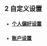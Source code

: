 ## 2 自定义设置

* ### [个人偏好设置](#个人偏好设置)
* ### [账户设置](/guide/yong-hu-shou-ce/zhang-hu-she-zhi.md)

### 

### 

### 



